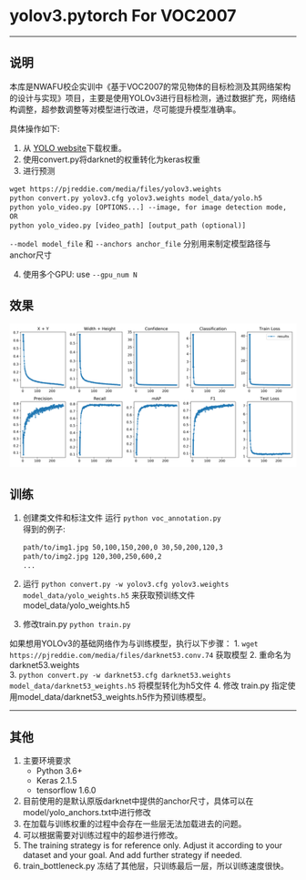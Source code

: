 # yolov3.pytorch For VOC2007

---

## 说明

本库是NWAFU校企实训中《基于VOC2007的常见物体的目标检测及其网络架构的设计与实现》项目，主要是使用YOLOv3进行目标检测，通过数据扩充，网络结构调整，超参数调整等对模型进行改进，尽可能提升模型准确率。

具体操作如下:

1. 从 [YOLO website](http://pjreddie.com/darknet/yolo/)下载权重。
2. 使用convert.py将darknet的权重转化为keras权重
3. 进行预测

```
wget https://pjreddie.com/media/files/yolov3.weights
python convert.py yolov3.cfg yolov3.weights model_data/yolo.h5
python yolo_video.py [OPTIONS...] --image, for image detection mode, OR
python yolo_video.py [video_path] [output_path (optional)]
```

 `--model model_file` 和 `--anchors anchor_file` 分别用来制定模型路径与anchor尺寸

4. 使用多个GPU: use `--gpu_num N` 

## 效果

![results](./results.png)

## 训练

1. 创建类文件和标注文件
    运行  `python voc_annotation.py`  
    得到的例子: 

    ```
    path/to/img1.jpg 50,100,150,200,0 30,50,200,120,3
    path/to/img2.jpg 120,300,250,600,2
    ...
    ```

2. 运行 `python convert.py -w yolov3.cfg yolov3.weights model_data/yolo_weights.h5`  来获取预训练文件model_data/yolo_weights.h5 

3. 修改train.py
    `python train.py`  

    

如果想用YOLOv3的基础网络作为与训练模型，执行以下步骤：
    1. `wget https://pjreddie.com/media/files/darknet53.conv.74`   获取模型
    2. 重命名为 darknet53.weights  
    3. `python convert.py -w darknet53.cfg darknet53.weights model_data/darknet53_weights.h5`  将模型转化为h5文件
    4. 修改 train.py 指定使用model_data/darknet53_weights.h5作为预训练模型。

---

## 其他

1. 主要环境要求
    - Python 3.6+
    - Keras 2.1.5
    - tensorflow 1.6.0
2. 目前使用的是默认原版darknet中提供的anchor尺寸，具体可以在model/yolo_anchors.txt中进行修改
3. 在加载与训练权重的过程中会存在一些层无法加载进去的问题。
4. 可以根据需要对训练过程中的超参进行修改。
5. The training strategy is for reference only. Adjust it according to your dataset and your goal. And add further strategy if needed.
6. train_bottleneck.py 冻结了其他层，只训练最后一层，所以训练速度很快。
